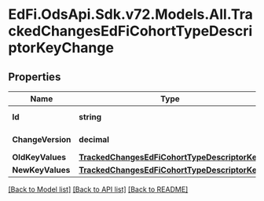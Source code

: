 # EdFi.OdsApi.Sdk.v72.Models.All.TrackedChangesEdFiCohortTypeDescriptorKeyChange

## Properties

Name | Type | Description | Notes
------------ | ------------- | ------------- | -------------
**Id** | **string** | Resource identifier | [optional] 
**ChangeVersion** | **decimal** | Change version | [optional] 
**OldKeyValues** | [**TrackedChangesEdFiCohortTypeDescriptorKey**](TrackedChangesEdFiCohortTypeDescriptorKey.md) |  | [optional] 
**NewKeyValues** | [**TrackedChangesEdFiCohortTypeDescriptorKey**](TrackedChangesEdFiCohortTypeDescriptorKey.md) |  | [optional] 

[[Back to Model list]](../../README.md#documentation-for-models) [[Back to API list]](../../README.md#documentation-for-api-endpoints) [[Back to README]](../../README.md)

